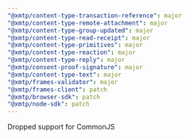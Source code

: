 ```yaml
---
"@xmtp/content-type-transaction-reference": major
"@xmtp/content-type-remote-attachment": major
"@xmtp/content-type-group-updated": major
"@xmtp/content-type-read-receipt": major
"@xmtp/content-type-primitives": major
"@xmtp/content-type-reaction": major
"@xmtp/content-type-reply": major
"@xmtp/consent-proof-signature": major
"@xmtp/content-type-text": major
"@xmtp/frames-validator": major
"@xmtp/frames-client": patch
"@xmtp/browser-sdk": patch
"@xmtp/node-sdk": patch
---
```


Dropped support for CommonJS
